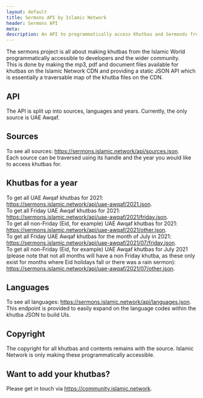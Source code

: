 ```yaml
---
layout: default
title: Sermons API by Islamic Network
header: Sermons API
meta:
description: An API to programmatically access Khutbas and Sermonds from Islamic Network
---
```


<div class="px-4 py-2 sm:px-0">
    The sermons project is all about making khutbas from the Islamic World programmatically accessible to developers and the wider community.
</div>
<div class="px-4 sm:px-0">
    This is done by making the mp3, pdf and document files available for khutbas on the Islamic Network CDN and providing a static JSON API
which is essentially a traversable map of the khutba files on the CDN.
</div>
<div class="px-4 py-2 sm:px-0">
<h2 class="text-3xl font-bold leading-tight">API</h2>
</div>
<div class="px-4 sm:px-0">
    The API is split up into sources, languages and years. Currently, the only source is UAE Awqaf.
</div>
<div class="px-4 py-2 sm:px-0">
    <h2 class="text-1xl font-bold leading-tight">Sources</h2>
</div>
<div class="px-4 sm:px-0">
    To see all sources: <a href="/api/sources.json" target="_blank" class="text-green-700">https://sermons.islamic.network/api/sources.json</a>.
<br />
    Each source can be traversed using its handle and the year you would like to access khutbas for.
</div>
<div class="px-4 py-2 sm:px-0">
    <h2 class="text-1xl font-bold leading-tight">Khutbas for a year</h2>
</div>
<div class="px-4 sm:px-0">
    To get all UAE Awqaf khutbas for 2021: <a href="/api/uae-awqaf/2021.json" target="_blank" class="text-green-700">https://sermons.islamic.network/api/uae-awqaf/2021.json</a>.
    <br />
    To get all Friday UAE Awqaf khutbas for 2021: <a href="/api/uae-awqaf/2021/friday.json" target="_blank" class="text-green-700">https://sermons.islamic.network/api/uae-awqaf/2021/friday.json</a>.
    <br />
    To get all non-Friday (Eid, for example) UAE Awqaf khutbas for 2021: <a href="/api/uae-awqaf/2021/other.json" target="_blank" class="text-green-700">https://sermons.islamic.network/api/uae-awqaf/2021/other.json</a>. 
    <br />
    To get all Friday UAE Awqaf khutbas for the month of July in 2021: <a href="/api/uae-awqaf/2021/07/friday.json" target="_blank" class="text-green-700">https://sermons.islamic.network/api/uae-awqaf/2021/07/friday.json</a>.
    <br />
    To get all non-Friday (Eid, for example) UAE Awqaf khutbas for July 2021 (please note that not all months will have a non Friday khutba, as these only exist for months where Eid holidays fall or there was a rain sermon): <a href="/api/uae-awqaf/2021/07/other.json" target="_blank" class="text-green-700">https://sermons.islamic.network/api/uae-awqaf/2021/07/other.json</a>.
</div>
<div class="px-4 py-2 sm:px-0">
<h2 class="text-1xl font-bold leading-tight">Languages</h2>
</div>
<div class="px-4 sm:px-0">
To see all languages: <a href="/api/languages.json" target="_blank" class="text-green-700">https://sermons.islamic.network/api/languages.json</a>.
<br />
This endpoint is provided to easily expand on the language codes within the khutba JSON to build UIs.
</div>

<div class="px-4 py-2 sm:px-0">
<h2 class="text-2xl font-bold leading-tight">Copyright</h2>
</div>
<div class="px-4 sm:px-0">
The copyright for all khutbas and contents remains with the source. Islamic Network is only making these programmatically accessible.
</div>

<div class="px-4 py-2 sm:px-0">
<h2 class="text-2xl font-bold leading-tight">Want to add your khutbas?</h2>
</div>
<div class="px-4 sm:px-0">
Please get in touch via <a href="https://community.islamic.network" target="_blank" class="text-green-600">https://community.islamic.network</a>.
</div>
<!-- /End replace -->
